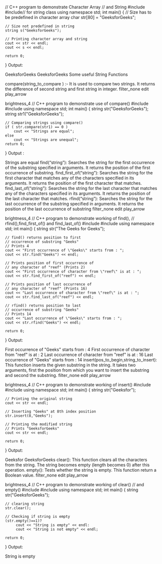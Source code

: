 // C++ program to demonstrate Character Array 
// and String 
#include<iostream> 
#include<string>// for string class 
using namespace std; 
int main() 
{ 
    // Size has to be predefined in character array 
    char str[80] = "GeeksforGeeks"; 
  
    // Size not predefined in string 
    string s("GeeksforGeeks"); 
  
    // Printing character array and string 
    cout << str << endl; 
    cout << s << endl; 
  
    return 0; 
} 
Output:




GeeksforGeeks
GeeksforGeeks
Some useful String Functions

compare(string_to_compare ) :- It is used to compare two strings. It returns the difference of second string and first string in integer.
filter_none
edit
play_arrow

brightness_4
// C++ program to demonstrate use of compare() 
#include<iostream> 
#include<string> 
using namespace std; 
int main() 
{ 
    string str("GeeksforGeeks"); 
    string str1("GeeksforGeeks"); 
  
    // Comparing strings using compare() 
    if ( str.compare(str1) == 0 ) 
        cout << "Strings are equal"; 
    else 
        cout << "Strings are unequal"; 
    return 0; 
} 
Output :

Strings are equal
find(“string”): Searches the string for the first occurrence of the substring specified in arguments. It returns the position of the first occurrence of substring.
find_first_of(“string”): Searches the string for the first character that matches any of the characters specified in its arguments. It returns the position of the first character that matches.
find_last_of(“string”): Searches the string for the last character that matches any of the characters specified in its arguments. It returns the position of the last character that matches.
rfind(“string”): Searches the string for the last occurrence of the substring specified in arguments. It returns the position of the last occurrence of substring
filter_none
edit
play_arrow

brightness_4
// C++ program to demonstrate working of find(), 
// rfind(),find_first_of() and find_last_of() 
#include<iostream> 
#include<string> 
using namespace std; 
int main() 
{ 
    string str("The Geeks for Geeks"); 
  
    // find() returns position to first 
    // occurrence of substring "Geeks" 
    // Prints 4 
    cout << "First occurrence of \"Geeks\" starts from : "; 
    cout << str.find("Geeks") << endl; 
  
    // Prints position of first occurrence of 
    // any character of "reef" (Prints 2) 
    cout << "First occurrence of character from \"reef\" is at : "; 
    cout << str.find_first_of("reef") << endl; 
  
    // Prints position of last occurrence of 
    // any character of "reef" (Prints 16) 
    cout << "Last occurrence of character from \"reef\" is at : "; 
    cout << str.find_last_of("reef") << endl; 
  
    // rfind() returns position to last 
    // occurrence of substring "Geeks" 
    // Prints 14 
    cout << "Last occurrence of \"Geeks\" starts from : "; 
    cout << str.rfind("Geeks") << endl; 
  
    return 0; 
  
} 
Output:

First occurrence of "Geeks" starts from : 4
First occurrence of character from "reef" is at : 2
Last occurrence of character from "reef" is at : 16
Last occurrence of "Geeks" starts from : 14
insert(pos_to_begin,string_to_insert): This function inserts the given substring in the string. It takes two arguments, first the position from which you want to insert the substring and second the substring.
filter_none
edit
play_arrow

brightness_4
// C++ program to demonstrate working of insert() 
#include<iostream> 
#include<string> 
using namespace std; 
int main() 
{ 
    string str("Geeksfor"); 
  
    // Printing the original string 
    cout << str << endl; 
  
    // Inserting "Geeks" at 8th index position 
    str.insert(8,"Geeks"); 
  
    // Printing the modified string 
    // Prints "GeeksforGeeks" 
    cout << str << endl; 
  
    return 0; 
} 
Output:

Geeksfor
GeeksforGeeks
clear(): This function clears all the characters from the string. The string becomes empty (length becomes 0) after this operation.
empty(): Tests whether the string is empty. This function return a Boolean value.
filter_none
edit
play_arrow

brightness_4
// C++ program to demonstrate working of clear() 
// and empty() 
#include<iostream> 
#include<string> 
using namespace std; 
int main() 
{ 
    string str("GeeksforGeeks"); 
  
    // clearing string 
    str.clear(); 
  
    // Checking if string is empty 
    (str.empty()==1)? 
         cout << "String is empty" << endl: 
         cout << "String is not empty" << endl; 
  
    return 0; 
  
} 
Output:

String is empty
